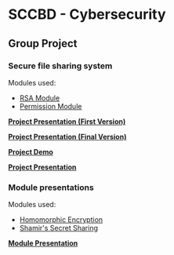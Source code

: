 # SCCBD - Cybersecurity
## Group Project
### Secure file sharing system
Modules used:  
- [RSA Module](https://github.com/miguelmalu/SCCBD-RSA_Module_Example)  
- [Permission Module](https://github.com/miguelmalu/SCCBD-Permission_Module)  

[**Project Presentation (First Version)**](https://drive.google.com/file/d/1EkiwgfDEGF9J1o0hJlICi4GbpgzLqzjn/view?usp=sharing)

[**Project Presentation (Final Version)**](https://drive.google.com/file/d/125UNy3BzvYtM7Nrk5ZzWsxSMriyXKfj8/view?usp=share_link)

[**Project Demo**](https://drive.google.com/file/d/1gKyrRWUdti4AxlIITIBYthmTpa59Diq-/view?usp=sharing)  

[**Project Presentation**](https://drive.google.com/file/d/1gFK_jF1Z7Dh6UDLPdwnQPmgjksdMHW3E/view?usp=share_link)  



### Module presentations
Modules used: 
- [Homomorphic Encryption](https://github.com/juanelas/paillier-bigint)
- [Shamir's Secret Sharing](https://github.com/Shamirs-Wallet/shamirs-secret-sharing-ts)

[**Module Presentation**](https://drive.google.com/file/d/12WoJmHNqf9bmuHA3e-8abFaGizHvoBE8/view?usp=sharing)  